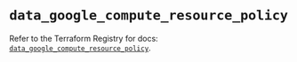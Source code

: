 # `data_google_compute_resource_policy`

Refer to the Terraform Registry for docs: [`data_google_compute_resource_policy`](https://registry.terraform.io/providers/drfaust92/google/4.16.4/docs/data-sources/compute_resource_policy).

